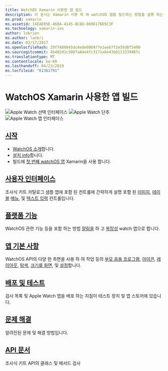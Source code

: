 ```yaml
---
title: WatchOS Xamarin 사용한 앱 빌드
description: 이 문서는 Xamarin 사용 하 여 watchOS 앱을 빌드하는 방법을 설명 하는 다양 한 가이드에 연결 합니다. 연결 된 가이드를 시작, watchOS 사용자 인터페이스 컨트롤, watchOS 기능, 배포 및 테스트 및 문제 해결 설명
ms.prod: xamarin
ms.assetid: 14EAE85E-460A-4145-8C8D-869D176D5C3F
ms.technology: xamarin-ios
author: lobrien
ms.author: laobri
ms.date: 03/17/2017
ms.openlocfilehash: 29f7480845dc4e8e608477e1eeb7f2e35d8f5490
ms.sourcegitcommit: 4b402d1c508fa84e4fc3171a6e43b811323948fc
ms.translationtype: MT
ms.contentlocale: ko-KR
ms.lasthandoff: 04/23/2019
ms.locfileid: "61361791"
---
```

# <a name="building-watchos-apps-with-xamarin"></a>WatchOS Xamarin 사용한 앱 빌드

![Apple Watch 선택 인터페이스](images/watch1.png) ![Apple Watch 단추](images/watch2.png) ![Apple Watch 맵 인터페이스](images/watch3.png)

<!-- watch images courtesy of http://infinitapps.com/bezel/ -->

## <a name="getting-startedioswatchosget-startedindexmd"></a>[시작](~/ios/watchos/get-started/index.md)

* [WatchOS 소개](~/ios/watchos/get-started/intro-to-watchos.md)합니다.
* [설치 info](~/ios/watchos/get-started/installation.md)합니다.
* 빌드에 [첫 번째 watchOS 앱](~/ios/watchos/get-started/hello-watch.md) Xamarin을 사용 합니다.

## <a name="user-interfaceioswatchosuser-interfaceindexmd"></a>[사용자 인터페이스](~/ios/watchos/user-interface/index.md)

조사식 키트 카탈로그 샘플 앱에 포함 된 컨트롤에 간략하게 설명 포함 된 [이미지](~/ios/watchos/user-interface/image.md), [테이블](~/ios/watchos/user-interface/menu.md) [메뉴](~/ios/watchos/user-interface/menu.md), 및 [텍스트 입력](~/ios/watchos/user-interface/text-input.md) 컨트롤입니다.

## <a name="platform-featuresplatformindexmd"></a>[플랫폼 기능](platform/index.md)

WatchOS 관련 기능 등을 포함 하는 방법 [알림을](~/ios/watchos/platform/notifications.md) 하 고 [복잡성](~/ios/watchos/platform/complications.md) watch 앱으로 합니다.

## <a name="app-fundamentalsioswatchosapp-fundamentalsindexmd"></a>[앱 기본 사항](~/ios/watchos/app-fundamentals/index.md)

WatchOS API의 다양 한 측면을 사용 하 여 작업 등의 [부모 응용 프로그램](~/ios/watchos/app-fundamentals/parent-app.md), [아이콘](~/ios/watchos/app-fundamentals/icons.md), [레이아웃](~/ios/watchos/app-fundamentals/layout.md), [탐색](~/ios/watchos/app-fundamentals/navigation.md), [크기를 화면](~/ios/watchos/app-fundamentals/screen-sizes.md), 및 [설정](~/ios/watchos/app-fundamentals/settings.md)합니다.

## <a name="deployment-and-testingioswatchosdeploy-testindexmd"></a>[배포 및 테스트](~/ios/watchos/deploy-test/index.md)

검사 목록 및 Apple Watch 앱을 배포 하는 지침이 테스트 장치 및 앱 스토어에 있습니다.

## <a name="troubleshootingioswatchostroubleshootingmd"></a>[문제 해결](~/ios/watchos/troubleshooting.md)

알려진된 문제 및 해결 방법입니다.

## <a name="api-documentationxrefwatchkit"></a>[API 문서](xref:WatchKit)

조사식 키트 API의 클래스 및 메서드 검사

